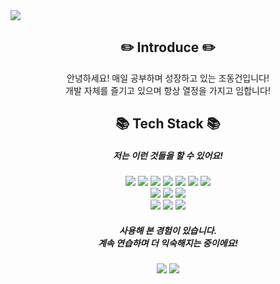<img src="https://capsule-render.vercel.app/api?type=soft&color=0C8CE9&height=60&section=header" />

<div align="center">
	<h2>✏️ Introduce ✏️</h2>
	<div>안녕하세요! 매일 공부하며 성장하고 있는 조동건입니다!<br/>개발 자체를 즐기고 있으며 항상 열정을 가지고 임합니다!
	</div>
</div>
<div align="center">
	<h2>📚 Tech Stack 📚</h2>
	<h5>저는 이런 것들을 할 수 있어요!</h5>
	<div>
		<img src="https://img.shields.io/badge/Next.js-191919?style=flat&logo=Next.js&logoColor=white"/>
		 <img src="https://img.shields.io/badge/React-61DAFB?style=flat&logo=React&logoColor=white" />
		<img src="https://img.shields.io/badge/Javascript-F7DF1E?style=flat&logo=Javascript&logoColor=white" />
		<img src="https://img.shields.io/badge/Typescript-3178C6?style=flat&logo=Typescript&logoColor=white" />
		<img src="https://img.shields.io/badge/HTML5-E34F26?style=flat&logo=HTML5&logoColor=white" />
		<img src="https://img.shields.io/badge/CSS3-1572B6?style=flat&logo=CSS3&logoColor=white" />
		<img src="https://img.shields.io/badge/SCSS-CC6699?style=flat&logo=Sass&logoColor=white" />
	</div>
	<div>
  		<img src="https://img.shields.io/badge/Redux-764ABC?style=flat&logo=Redux&logoColor=white" />
 		<img src="https://img.shields.io/badge/ReduxThunk-764ABC?style=flat&logo=Redux&logoColor=white" />
		<img src="https://img.shields.io/badge/Recoil-3578E5?style=flat&logo=Recoil&logoColor=white" />
	</div>
	<div>
		<img src="https://img.shields.io/badge/ReactRouter-CA4245?style=flat&logo=ReactRouter&logoColor=white" />
		<img src="https://img.shields.io/badge/StyledComponents-DB7093?style=flat&logo=StyledComponents&logoColor=white" />
		<img src="https://img.shields.io/badge/Bootstrap-7952B3?style=flat&logo=Bootstrap&logoColor=white" />
	</div>
	<h5>사용해 본 경험이 있습니다.<br/> 계속 연습하며 더 익숙해지는 중이에요!</h5>
	<img src="https://img.shields.io/badge/Node.js-339933?style=flat&logo=Node.js&logoColor=white"/>
 	<img src="https://img.shields.io/badge/ReactQuery-FF4154?style=flat&logo=ReactQuery&logoColor=white" />
</div>
<!--
**IPYURA/IPYURA** is a ✨ _special_ ✨ repository because its `README.md` (this file) appears on your GitHub profile.

Here are some ideas to get you started:

- 🔭 I’m currently working on ...
- 🌱 I’m currently learning ...
- 👯 I’m looking to collaborate on ...
- 🤔 I’m looking for help with ...
- 💬 Ask me about ...
- 📫 How to reach me: ...
- 😄 Pronouns: ...
- ⚡ Fun fact: ...
-->
